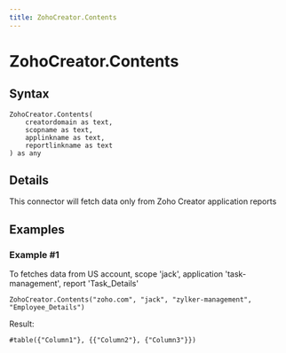 ```yaml
---
title: ZohoCreator.Contents
---
```


# ZohoCreator.Contents



## Syntax

```powerquery
ZohoCreator.Contents(
    creatordomain as text,
    scopname as text,
    applinkname as text,
    reportlinkname as text
) as any
```


## Details

This connector will fetch data only from Zoho Creator application reports


## Examples

### Example #1 
To fetches data from US account, scope &#39;jack&#39;, application &#39;task-management&#39;, report &#39;Task_Details&#39;
```powerquery
ZohoCreator.Contents("zoho.com", "jack", "zylker-management", "Employee_Details")
```

Result: 
```powerquery
#table({"Column1"}, {{"Column2"}, {"Column3"}})
```



